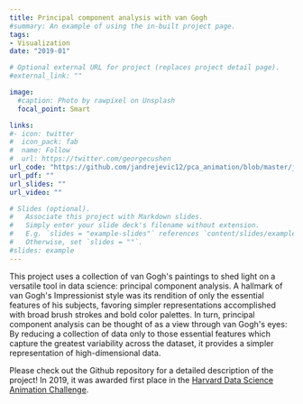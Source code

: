 ```yaml
---
title: Principal component analysis with van Gogh
#summary: An example of using the in-built project page.
tags:
- Visualization
date: "2019-01"

# Optional external URL for project (replaces project detail page).
#external_link: ""

image:
  #caption: Photo by rawpixel on Unsplash
  focal_point: Smart

links:
#- icon: twitter
#  icon_pack: fab
#  name: Follow
#  url: https://twitter.com/georgecushen
url_code: "https://github.com/jandrejevic12/pca_animation/blob/master/jovanaandrejevic_submission.md"
url_pdf: ""
url_slides: ""
url_video: ""

# Slides (optional).
#   Associate this project with Markdown slides.
#   Simply enter your slide deck's filename without extension.
#   E.g. `slides = "example-slides"` references `content/slides/example-slides.md`.
#   Otherwise, set `slides = ""`.
#slides: example
---
```


This project uses a collection of van Gogh's paintings to shed light on a versatile tool in data science: principal component analysis. A hallmark of van Gogh's Impressionist style was its rendition of only the essential features of his subjects, favoring simpler representations accomplished with broad brush strokes and bold color palettes. In turn, principal component analysis can be thought of as a view through van Gogh's eyes: By reducing a collection of data only to those essential features which capture the greatest variability across the dataset, it provides a simpler representation of high-dimensional data.

Please check out the Github repository for a detailed description of the project! In 2019, it was awarded first place in the [Harvard Data Science Animation Challenge](https://sites.google.com/view/harvard-data-science-animation/home).
